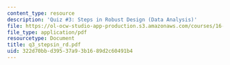 ```yaml
---
content_type: resource
description: 'Quiz #3: Steps in Robust Design (Data Analysis)'
file: https://ol-ocw-studio-app-production.s3.amazonaws.com/courses/16-881-robust-system-design-summer-1998/322d70bbd39537a93b1689d2c60491b4_q3_stepsin_rd.pdf
file_type: application/pdf
resourcetype: Document
title: q3_stepsin_rd.pdf
uid: 322d70bb-d395-37a9-3b16-89d2c60491b4
---
```

